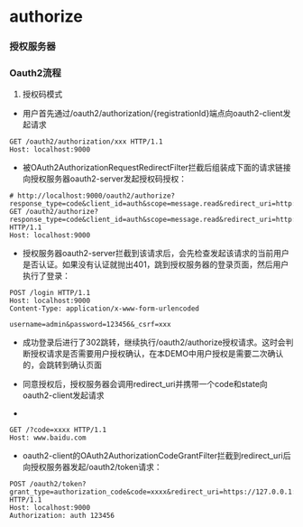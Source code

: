 # authorize

### 授权服务器

### Oauth2流程
1. 授权码模式

* 用户首先通过/oauth2/authorization/{registrationId}端点向oauth2-client发起请求
```http request
GET /oauth2/authorization/xxx HTTP/1.1
Host: localhost:9000
```

* 被OAuth2AuthorizationRequestRedirectFilter拦截后组装成下面的请求链接向授权服务器oauth2-server发起授权码授权：
```http request
# http://localhost:9000/oauth2/authorize?response_type=code&client_id=auth&scope=message.read&redirect_uri=http://www.baidu.com
GET /oauth2/authorize?response_type=code&client_id=auth&scope=message.read&redirect_uri=http://www.baidu.com HTTP/1.1
Host: localhost:9000
```

* 授权服务器oauth2-server拦截到该请求后，会先检查发起该请求的当前用户是否认证。如果没有认证就抛出401，跳到授权服务器的登录页面，然后用户执行了登录：

```http request
POST /login HTTP/1.1
Host: localhost:9000
Content-Type: application/x-www-form-urlencoded

username=admin&password=123456&_csrf=xxx
```

* 成功登录后进行了302跳转，继续执行/oauth2/authorize授权请求。这时会判断授权请求是否需要用户授权确认，在本DEMO中用户授权是需要二次确认的，会跳转到确认页面

* 同意授权后，授权服务器会调用redirect_uri并携带一个code和state向oauth2-client发起请求
* 
```http request
GET /?code=xxxx HTTP/1.1 
Host: www.baidu.com
```

* oauth2-client的OAuth2AuthorizationCodeGrantFilter拦截到redirect_uri后向授权服务器发起/oauth2/token请求：

```http request
POST /oauth2/token?grant_type=authorization_code&code=xxxx&redirect_uri=https://127.0.0.1:8080/foo/bar HTTP/1.1
Host: localhost:9000
Authorization: auth 123456
```
